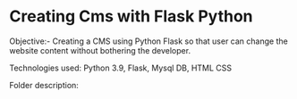 # Creating Cms with Flask Python

Objective:- Creating a CMS using Python Flask so that user can change the website content without bothering the developer. 

Technologies used:
  Python 3.9,
  Flask,
  Mysql DB,
  HTML CSS
  
Folder description:
  
